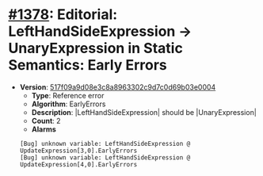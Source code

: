 # [#1378](https://github.com/tc39/ecma262/pull/1378): Editorial: LeftHandSideExpression -> UnaryExpression in Static Semantics: Early Errors

- **Version**: [517f09a9d08e3c8a8963302c9d7c0d69b03e0004](https://github.com/tc39/ecma262/commits/517f09a9d08e3c8a8963302c9d7c0d69b03e0004)
  - **Type**: Reference error
  - **Algorithm**: EarlyErrors
  - **Description**: |LeftHandSideExpression| should be |UnaryExpression|
  - **Count**: 2
  - **Alarms**
  ```
  [Bug] unknown variable: LeftHandSideExpression @ UpdateExpression[3,0].EarlyErrors
  [Bug] unknown variable: LeftHandSideExpression @ UpdateExpression[4,0].EarlyErrors
  ```
